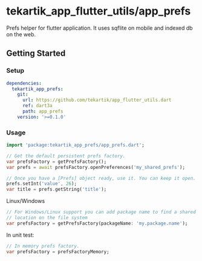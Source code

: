 # tekartik_app_flutter_utils/app_prefs

Prefs helper for flutter application. It uses sqflite on mobile and indexed db
on the web.

## Getting Started

### Setup

```yaml
dependencies:
  tekartik_app_prefs:
    git:
      url: https://github.com/tekartik/app_flutter_utils.dart
      ref: dart3a
      path: app_prefs
    version: '>=0.1.0'
```

### Usage

```dart
import 'package:tekartik_app_prefs/app_prefs.dart';

// Get the default persistent prefs factory.
var prefsFactory = getPrefsFactory();
var prefs = await prefsFactory.openPreferences('my_shared_prefs');

// Once you have a [Prefs] object ready, use it. You can keep it open.
prefs.setInt('value', 26);
var title = prefs.getString('title');
```

Linux/Windows

```dart
// For Windows/Linux support you can add package name to find a shared
// location on the file system
var prefsFactory = getPrefsFactory(packageName: 'my.package.name');
```

In unit test:

```dart
// In memory prefs factory.
var prefsFactory = prefsFactoryMemory;
```